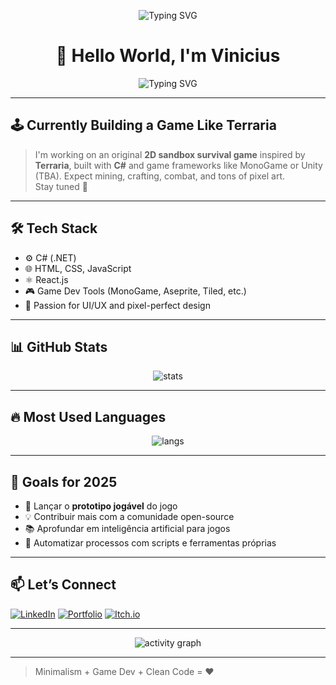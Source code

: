 <p align="center">
  <img src="[https://readme-typing-svg.demolab.com?font=Fira+Code&duration=2500&pause=1000&color=00F5D4&center=true&vCenter=true&width=435&lines=Fullstack+Developer;Game+Dev+in+Progress...;C%23%2C+HTML%2C+CSS%2C+JS%2C+React;Lover+of+Clean+Code+%26+Pixel+Art](https://camo.githubusercontent.com/d6c684e272dfca89e599b25fdee03d847881c72f52af372ef6d577a958a8814e/68747470733a2f2f63617073756c652d72656e6465722e76657263656c2e6170702f6170693f747970653d776176696e6726636f6c6f723d303062666266266865696768743d3132302673656374696f6e3d686561646572)" alt="Typing SVG" />
</p>



<h1 align="center">👋 Hello World, I'm Vinicius</h1>

<p align="center">
  <img src="https://readme-typing-svg.demolab.com?font=Fira+Code&duration=2500&pause=1000&color=00F5D4&center=true&vCenter=true&width=435&lines=Fullstack+Developer;Game+Dev+in+Progress...;C%23%2C+HTML%2C+CSS%2C+JS%2C+React;Lover+of+Clean+Code+%26+Pixel+Art" alt="Typing SVG" />
</p>

---

## 🕹️ Currently Building a Game Like Terraria

> I'm working on an original **2D sandbox survival game** inspired by **Terraria**, built with **C#** and game frameworks like MonoGame or Unity (TBA). Expect mining, crafting, combat, and tons of pixel art.  
> Stay tuned 👀

---

## 🛠️ Tech Stack

- ⚙️ C# (.NET)
- 🌐 HTML, CSS, JavaScript
- ⚛️ React.js
- 🎮 Game Dev Tools (MonoGame, Aseprite, Tiled, etc.)
- 🖤 Passion for UI/UX and pixel-perfect design

---

## 📊 GitHub Stats

<p align="center">
  <img src="https://github-readme-stats.vercel.app/api?username=SeuUsuario&show_icons=true&theme=radical" alt="stats" />
</p>

---

## 🔥 Most Used Languages

<p align="center">
  <img src="https://github-readme-stats.vercel.app/api/top-langs/?username=SeuUsuario&layout=compact&theme=radical" alt="langs" />
</p>

---

## 🎯 Goals for 2025

- 🚀 Lançar o **prototipo jogável** do jogo
- 💡 Contribuir mais com a comunidade open-source
- 📚 Aprofundar em inteligência artificial para jogos
- 🔄 Automatizar processos com scripts e ferramentas próprias

---

## 📫 Let’s Connect

[![LinkedIn](https://img.shields.io/badge/LinkedIn-blue?style=for-the-badge&logo=linkedin)](https://www.linkedin.com/in/seu-usuario/)
[![Portfolio](https://img.shields.io/badge/Portfolio-black?style=for-the-badge&logo=react)](https://seuportfolio.dev)
[![Itch.io](https://img.shields.io/badge/itch.io-red?style=for-the-badge&logo=itch.io)](https://seu-jogo.itch.io)

---

<p align="center">
  <img src="https://github-readme-activity-graph.cyclic.app/graph?username=SeuUsuario&theme=dracula" alt="activity graph"/>
</p>

---

> Minimalism + Game Dev + Clean Code = ❤️

